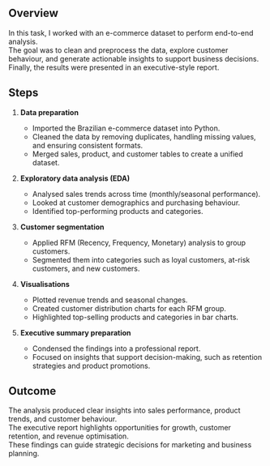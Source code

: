 ## Overview
In this task, I worked with an e-commerce dataset to perform end-to-end analysis.  
The goal was to clean and preprocess the data, explore customer behaviour, and generate actionable insights to support business decisions.  
Finally, the results were presented in an executive-style report.

## Steps
1. **Data preparation**  
   - Imported the Brazilian e-commerce dataset into Python.  
   - Cleaned the data by removing duplicates, handling missing values, and ensuring consistent formats.  
   - Merged sales, product, and customer tables to create a unified dataset.  

2. **Exploratory data analysis (EDA)**  
   - Analysed sales trends across time (monthly/seasonal performance).  
   - Looked at customer demographics and purchasing behaviour.  
   - Identified top-performing products and categories.  

3. **Customer segmentation**  
   - Applied RFM (Recency, Frequency, Monetary) analysis to group customers.  
   - Segmented them into categories such as loyal customers, at-risk customers, and new customers.  

4. **Visualisations**  
   - Plotted revenue trends and seasonal changes.  
   - Created customer distribution charts for each RFM group.  
   - Highlighted top-selling products and categories in bar charts.  

5. **Executive summary preparation**  
   - Condensed the findings into a professional report.  
   - Focused on insights that support decision-making, such as retention strategies and product promotions.  

## Outcome
The analysis produced clear insights into sales performance, product trends, and customer behaviour.  
The executive report highlights opportunities for growth, customer retention, and revenue optimisation.  
These findings can guide strategic decisions for marketing and business planning.
